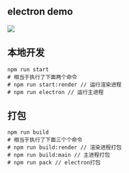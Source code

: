 ## electron demo

![](https://img.shields.io/badge/electron-^15.0.0-blue.svg)

## 本地开发

```
npm run start
# 相当于执行了下面两个命令
# npm run start:render // 运行渲染进程
# npm run electron // 运行主进程
```

## 打包

```
npm run build
# 相当于执行了下面三个个命令
# npm run build:render // 渲染进程打包
# npm run build:main // 主进程打包
# npm run pack // electron打包
```
